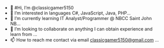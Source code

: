 - 👋 #Hi, I’m @classicgamer5150
- 👀 I’m interested in languages C#, JavaScript, Java, PHP...
- 🌱 I’m currently learning IT Analyst/Programmer @ NBCC Saint John NB...
- 💞️ I’m looking to collaborate on anything I can obtain experience and learn from ...
- 📫 How to reach me contact via email classicgamer5150@gmail.com ...

<!---
classicgamer5150/classicgamer5150 is a ✨ special ✨ repository because its `README.md` (this file) appears on your GitHub profile.
You can click the Preview link to take a look at your changes.
--->
